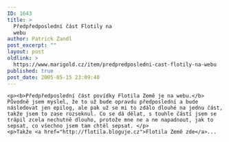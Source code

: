 ```yaml
---
ID: 1643
title: >
  Předpředposlední část Flotily na
  webu
author: Patrick Zandl
post_excerpt: ""
layout: post
oldlink: >
  https://www.marigold.cz/item/predpredposledni-cast-flotily-na-webu
published: true
post_date: 2005-05-15 23:09:40
---
```

	<p><b>Předpředposlední část povídky Flotila Země je na webu.</b> Původně jsem myslel, že to už bude opravdu předposlední a bude následovat jen epilog, ale pak už se mi to zdálo dlouhé na jednu část, takže jsem to zase rozseknul. Co se dá dělat, s touhle částí jsem se trápil zcela nechutně dlouho, protože mne ne a ne napadnout, jak to sepsat, co všechno jsem tam chtěl sepsat. </p>
	<p>Takže <a href="http://flotila.bloguje.cz">Flotila Země zde</a>...
</p>